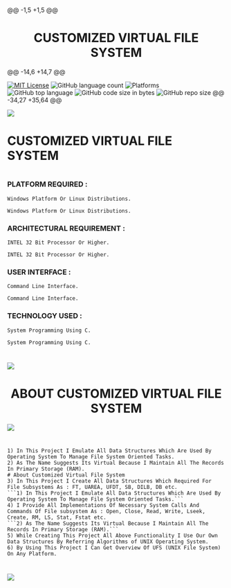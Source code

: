 @@ -1,5 +1,5 @@
<div align="center">
    <h1>CUSTOMIZED VIRTUAL FILE SYSTEM</h1>
    <!--<i>A collective list of free APIs for use in software and web development</i>-->
</div>

@@ -14,6 +14,7 @@

  [![MIT License](https://img.shields.io/badge/license-MIT-blue.svg?style=flat)](https://github.com/PRASAD-DANGARE/Virtual_File_System/blob/main/LICENSE)
  ![GitHub language count](https://img.shields.io/github/languages/count/PRASAD-YEOLE/Virtual_File_System?color=g&label=Languages)
  ![Platforms](https://img.shields.io/badge/Platforms-Linux_Windows-yellowgreen?style=flat-square)
  ![GitHub top language](https://img.shields.io/github/languages/top/PRASAD-YEOLE/Virtual_File_System?color=9cf)
  ![GitHub code size in bytes](https://img.shields.io/github/languages/code-size/PRASAD-YEOLE/Virtual_File_System)
  ![GitHub repo size](https://img.shields.io/github/repo-size/PRASAD-YEOLE/Virtual_File_System)
@@ -34,27 +35,64 @@

![](https://i.imgur.com/waxVImv.png)

# CUSTOMIZED VIRTUAL FILE SYSTEM
#

### PLATFORM REQUIRED :   
```Windows Platform Or Linux Distributions.```
```
Windows Platform Or Linux Distributions.
```
### ARCHITECTURAL REQUIREMENT :  
```INTEL 32 Bit Processor Or Higher.```
```
INTEL 32 Bit Processor Or Higher.
```
### USER INTERFACE :             
```Command Line Interface.```
```
Command Line Interface.
```
### TECHNOLOGY USED : 
```System Programming Using C.```
```
System Programming Using C.
```
#
![](https://i.imgur.com/waxVImv.png)


<div align="center">
    <h1>ABOUT CUSTOMIZED VIRTUAL FILE SYSTEM</h1>
</div>

![](https://i.imgur.com/waxVImv.png)

#

```
1) In This Project I Emulate All Data Structures Which Are Used By Operating System To Manage File System Oriented Tasks.
2) As The Name Suggests Its Virtual Because I Maintain All The Records In Primary Storage (RAM).
# About Customized Virtual File System
3) In This Project I Create All Data Structures Which Required For File Subsystems As : FT, UAREA, UFDT, SB, DILB, DB etc.
```1) In This Project I Emulate All Data Structures Which Are Used By Operating System To Manage File System Oriented Tasks.```
4) I Provide All Implementations Of Necessary System Calls And Commands Of File subsystem As : Open, Close, Read, Write, Lseek, Create, RM, LS, Stat, Fstat etc.
```2) As The Name Suggests Its Virtual Because I Maintain All The Records In Primary Storage (RAM).```
5) While Creating This Project All Above Functionality I Use Our Own Data Structures By Referring Algorithms of UNIX Operating System.
6) By Using This Project I Can Get Overview Of UFS (UNIX File System) On Any Platform.
```

#
![](https://i.imgur.com/waxVImv.png)

